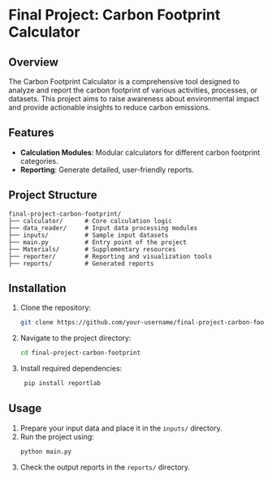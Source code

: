 # Final Project: Carbon Footprint Calculator

## Overview
The Carbon Footprint Calculator is a comprehensive tool designed to analyze and report the carbon footprint of various activities, processes, or datasets. This project aims to raise awareness about environmental impact and provide actionable insights to reduce carbon emissions.

## Features
- **Calculation Modules**: Modular calculators for different carbon footprint categories.
- **Reporting**: Generate detailed, user-friendly reports.

## Project Structure
```
final-project-carbon-footprint/
├── calculator/      # Core calculation logic
├── data_reader/     # Input data processing modules
├── inputs/          # Sample input datasets
├── main.py          # Entry point of the project
├── Materials/       # Supplementary resources
├── reporter/        # Reporting and visualization tools
├── reports/         # Generated reports
```

## Installation
1. Clone the repository:
   ```bash
   git clone https://github.com/your-username/final-project-carbon-footprint.git
   ```

2. Navigate to the project directory:
   ```bash
   cd final-project-carbon-footprint
   ```

3. Install required dependencies:
   ```bash
    pip install reportlab
   ```

## Usage
1. Prepare your input data and place it in the `inputs/` directory.
2. Run the project using:
   ```bash
   python main.py
   ```
3. Check the output reports in the `reports/` directory.


